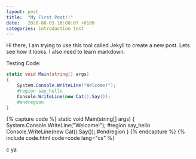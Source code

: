```yaml
---
layout: post
title:  "My First Post!!"
date:   2020-08-03 16:08:07 +0100
categories: introduction test
---
```

Hi there,
I am trying to use this tool called Jekyll to create a new post.
Lets see how it looks.
I also need to learn markdown.

Testing Code:
```cs
static void Main(string[] args)
{
	System.Console.WriteLine("Welcome!");
	#region say_hello
	Console.WriteLine(new Cat().Say());
	#endregion
}
```

{% capture code %}
static void Main(string[] args)
{
	System.Console.WriteLine("Welcome!");
	#region say_hello
	Console.WriteLine(new Cat().Say());
	#endregion
}
{% endcapture %}
{% include code.html code=code lang="cs" %}

c ya
